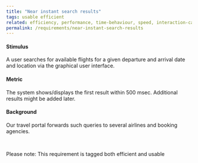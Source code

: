 ```yaml
---
title: "Near instant search results"
tags: usable efficient
related: efficiency, performance, time-behaviour, speed, interaction-capability
permalink: /requirements/near-instant-search-results
---
```


<div class="quality-requirement" markdown="1">

#### Stimulus

A user searches for available flights for a given departure and arrival date and location via the graphical user interface. 

#### Metric

The system shows/displays the first result within 500 msec. Additional results might be added later.

#### Background

Our travel portal forwards such queries to several airlines and booking agencies.
</div><br>


Please note: This requirement is tagged both efficient and usable

